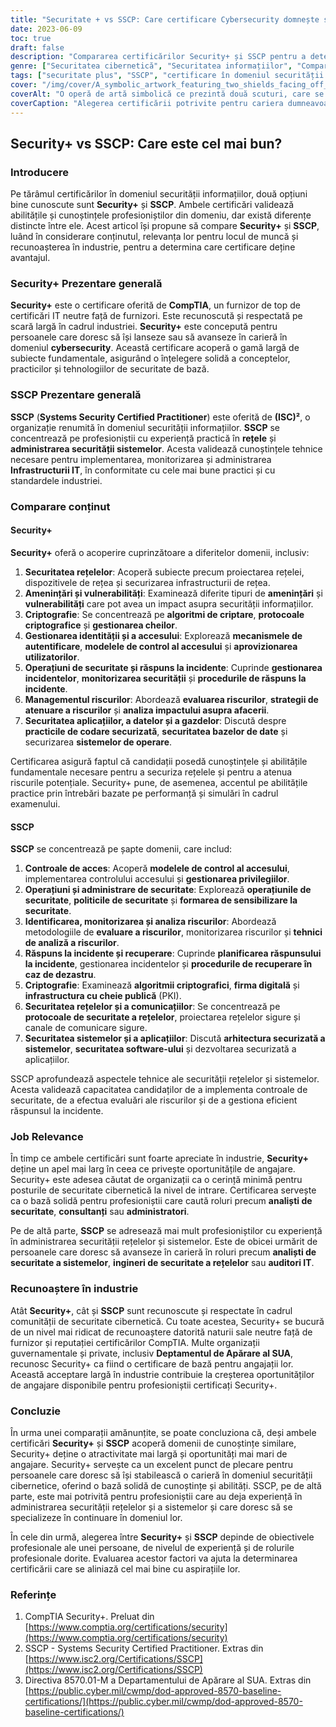 ```yaml
---
title: "Securitate + vs SSCP: Care certificare Cybersecurity domnește suprem?"
date: 2023-06-09
toc: true
draft: false
description: "Compararea certificărilor Security+ și SSCP pentru a determina cea mai bună alegere pentru profesioniștii din domeniul securității cibernetice care caută oportunități de angajare, recunoaștere în industrie și o acoperire cuprinzătoare a cunoștințelor."
genre: ["Securitatea cibernetică", "Securitatea informațiilor", "Comparație de certificare", "Cariere în IT", "Recunoașterea industriei", "Oportunități de angajare", "Securitatea rețelelor", "Securitatea sistemelor", "CompTIA"]
tags: ["securitate plus", "SSCP", "certificare în domeniul securității cibernetice", "comparație de certificare", "oportunități de angajare", "recunoașterea industriei", "acoperirea cunoștințelor", "CompTIA", "securitatea rețelei", "securitatea sistemelor", "securitatea informațiilor", "Cariere în IT", "profesioniști în domeniul securității cibernetice", "locuri de muncă în domeniul securității cibernetice", "certificări în domeniul securității cibernetice", "industria securității cibernetice", "cunoștințe de securitate cibernetică", "competențe în domeniul securității cibernetice", "fundații de securitate cibernetică", "Certificări IT", "certificări neutre față de furnizor", "analiști de securitate", "consultanți de securitate", "administratori de securitate", "analiști de securitate a sistemelor", "ingineri de securitate a rețelelor", "Auditori IT", "certificări de securitate", "Securitate IT", "educație în domeniul securității cibernetice"]
cover: "/img/cover/A_symbolic_artwork_featuring_two_shields_facing_off_against.png"
coverAlt: "O operă de artă simbolică ce prezintă două scuturi, care se confruntă unul cu celălalt într-o poziție dinamică, reprezentând comparația dintre cele două certificări."
coverCaption: "Alegerea certificării potrivite pentru cariera dumneavoastră în domeniul securității cibernetice."
---
```


## Security+ vs SSCP: Care este cel mai bun?

### Introducere

Pe tărâmul certificărilor în domeniul securității informațiilor, două opțiuni bine cunoscute sunt **Security+** și **SSCP**. Ambele certificări validează abilitățile și cunoștințele profesioniștilor din domeniu, dar există diferențe distincte între ele. Acest articol își propune să compare **Security+** și **SSCP**, luând în considerare conținutul, relevanța lor pentru locul de muncă și recunoașterea în industrie, pentru a determina care certificare deține avantajul.

### Security+ Prezentare generală

**Security+** este o certificare oferită de **CompTIA**, un furnizor de top de certificări IT neutre față de furnizori. Este recunoscută și respectată pe scară largă în cadrul industriei. **Security+** este concepută pentru persoanele care doresc să își lanseze sau să avanseze în carieră în domeniul **cybersecurity**. Această certificare acoperă o gamă largă de subiecte fundamentale, asigurând o înțelegere solidă a conceptelor, practicilor și tehnologiilor de securitate de bază.

### SSCP Prezentare generală

**SSCP** (**Systems Security Certified Practitioner**) este oferită de **(ISC)²**, o organizație renumită în domeniul securității informațiilor. **SSCP** se concentrează pe profesioniștii cu experiență practică în **rețele** și **administrarea securității sistemelor**. Acesta validează cunoștințele tehnice necesare pentru implementarea, monitorizarea și administrarea **Infrastructurii IT**, în conformitate cu cele mai bune practici și cu standardele industriei.

### Comparare conținut

#### Security+

**Security+** oferă o acoperire cuprinzătoare a diferitelor domenii, inclusiv:

1. **Securitatea rețelelor**: Acoperă subiecte precum proiectarea rețelei, dispozitivele de rețea și securizarea infrastructurii de rețea.
2. **Amenințări și vulnerabilități**: Examinează diferite tipuri de **amenințări** și **vulnerabilități** care pot avea un impact asupra securității informațiilor.
3. **Criptografie**: Se concentrează pe **algoritmi de criptare**, **protocoale criptografice** și **gestionarea cheilor**.
4. **Gestionarea identității și a accesului**: Explorează **mecanismele de autentificare**, **modelele de control al accesului** și **aprovizionarea utilizatorilor**.
5. **Operațiuni de securitate și răspuns la incidente**: Cuprinde **gestionarea incidentelor**, **monitorizarea securității** și **procedurile de răspuns la incidente**.
6. **Managementul riscurilor**: Abordează **evaluarea riscurilor**, **strategii de atenuare a riscurilor** și **analiza impactului asupra afacerii**.
7. **Securitatea aplicațiilor, a datelor și a gazdelor**: Discută despre **practicile de codare securizată**, **securitatea bazelor de date** și securizarea **sistemelor de operare**.

Certificarea asigură faptul că candidații posedă cunoștințele și abilitățile fundamentale necesare pentru a securiza rețelele și pentru a atenua riscurile potențiale. Security+ pune, de asemenea, accentul pe abilitățile practice prin întrebări bazate pe performanță și simulări în cadrul examenului.

#### SSCP

**SSCP** se concentrează pe șapte domenii, care includ:

1. **Controale de acces**: Acoperă **modelele de control al accesului**, implementarea controlului accesului și **gestionarea privilegiilor**.
2. **Operațiuni și administrare de securitate**: Explorează **operațiunile de securitate**, **politicile de securitate** și **formarea de sensibilizare la securitate**.
3. **Identificarea, monitorizarea și analiza riscurilor**: Abordează metodologiile de **evaluare a riscurilor**, monitorizarea riscurilor și **tehnici de analiză a riscurilor**.
4. **Răspuns la incidente și recuperare**: Cuprinde **planificarea răspunsului la incidente**, gestionarea incidentelor și **procedurile de recuperare în caz de dezastru**.
5. **Criptografie**: Examinează **algoritmii criptografici**, **firma digitală** și **infrastructura cu cheie publică** (PKI).
6. **Securitatea rețelelor și a comunicațiilor**: Se concentrează pe **protocoale de securitate a rețelelor**, proiectarea rețelelor sigure și canale de comunicare sigure.
7. **Securitatea sistemelor și a aplicațiilor**: Discută **arhitectura securizată a sistemelor**, **securitatea software-ului** și dezvoltarea securizată a aplicațiilor.

SSCP aprofundează aspectele tehnice ale securității rețelelor și sistemelor. Acesta validează capacitatea candidaților de a implementa controale de securitate, de a efectua evaluări ale riscurilor și de a gestiona eficient răspunsul la incidente.

### Job Relevance

În timp ce ambele certificări sunt foarte apreciate în industrie, **Security+** deține un apel mai larg în ceea ce privește oportunitățile de angajare. Security+ este adesea căutat de organizații ca o cerință minimă pentru posturile de securitate cibernetică la nivel de intrare. Certificarea servește ca o bază solidă pentru profesioniștii care caută roluri precum **analiști de securitate**, **consultanți** sau **administratori**.

Pe de altă parte, **SSCP** se adresează mai mult profesioniștilor cu experiență în administrarea securității rețelelor și sistemelor. Este de obicei urmărit de persoanele care doresc să avanseze în carieră în roluri precum **analiști de securitate a sistemelor**, **ingineri de securitate a rețelelor** sau **auditori IT**.

### Recunoaștere în industrie

Atât **Security+**, cât și **SSCP** sunt recunoscute și respectate în cadrul comunității de securitate cibernetică. Cu toate acestea, Security+ se bucură de un nivel mai ridicat de recunoaștere datorită naturii sale neutre față de furnizor și reputației certificărilor CompTIA. Multe organizații guvernamentale și private, inclusiv **Deptamentul de Apărare al SUA**, recunosc Security+ ca fiind o certificare de bază pentru angajații lor. Această acceptare largă în industrie contribuie la creșterea oportunităților de angajare disponibile pentru profesioniștii certificați Security+.

### Concluzie

În urma unei comparații amănunțite, se poate concluziona că, deși ambele certificări **Security+** și **SSCP** acoperă domenii de cunoștințe similare, Security+ deține o atractivitate mai largă și oportunități mai mari de angajare. Security+ servește ca un excelent punct de plecare pentru persoanele care doresc să își stabilească o carieră în domeniul securității cibernetice, oferind o bază solidă de cunoștințe și abilități. SSCP, pe de altă parte, este mai potrivită pentru profesioniștii care au deja experiență în administrarea securității rețelelor și a sistemelor și care doresc să se specializeze în continuare în domeniul lor.

În cele din urmă, alegerea între **Security+** și **SSCP** depinde de obiectivele profesionale ale unei persoane, de nivelul de experiență și de rolurile profesionale dorite. Evaluarea acestor factori va ajuta la determinarea certificării care se aliniază cel mai bine cu aspirațiile lor.

### Referințe

1. CompTIA Security+. Preluat din [https://www.comptia.org/certifications/security](https://www.comptia.org/certifications/security)
2. SSCP - Systems Security Certified Practitioner. Extras din [https://www.isc2.org/Certifications/SSCP](https://www.isc2.org/Certifications/SSCP)
3. Directiva 8570.01-M a Departamentului de Apărare al SUA. Extras din [https://public.cyber.mil/cwmp/dod-approved-8570-baseline-certifications/](https://public.cyber.mil/cwmp/dod-approved-8570-baseline-certifications/)
